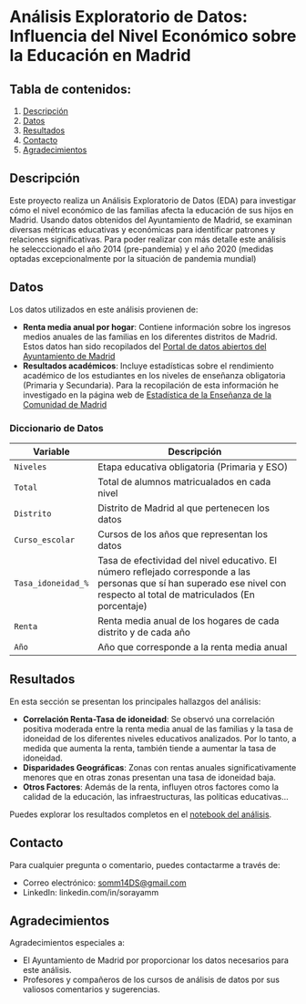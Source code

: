 # Análisis Exploratorio de Datos: Influencia del Nivel Económico sobre la Educación en Madrid

## Tabla de contenidos:

1. [Descripción](#descripción)
2. [Datos](#datos)
3. [Resultados](#resultados)
4. [Contacto](#contacto)
5. [Agradecimientos](#agradecimientos)

## Descripción

Este proyecto realiza un Análisis Exploratorio de Datos (EDA) para investigar cómo el nivel económico de las familias afecta la educación de sus hijos en Madrid. Usando datos obtenidos del Ayuntamiento de Madrid, se examinan diversas métricas educativas y económicas para identificar patrones y relaciones significativas. Para poder realizar con más detalle este análisis he selecccionado el año 2014 (pre-pandemia) y el año 2020 (medidas optadas excepcionalmente por la situación de pandemia mundial)

## Datos

Los datos utilizados en este análisis provienen de:

- **Renta media anual por hogar**: Contiene información sobre los ingresos medios anuales de las familias en los diferentes distritos de Madrid. Estos datos han sido recopilados del [Portal de datos abiertos del Ayuntamiento de Madrid](https://datos.madrid.es/)
- **Resultados académicos**: Incluye estadísticas sobre el rendimiento académico de los estudiantes en los niveles de enseñanza obligatoria (Primaria y Secundaria). Para la recopilación de esta información he investigado en la página web de [Estadística de la Enseñanza de la Comunidad de Madrid](https://estadisticas.educa.madrid.org/)

### Diccionario de Datos

|Variable|Descripción|
|-|-|
|`Niveles`|Etapa educativa obligatoria (Primaria y ESO)|
|`Total`|Total de alumnos matricualados en cada nivel|
|`Distrito`|Distrito de Madrid al que pertenecen los datos|
|`Curso_escolar`|Cursos de los años que representan los datos|
|`Tasa_idoneidad_%`|Tasa de efectividad del nivel educativo. El número reflejado corresponde a las personas que sí han superado ese nivel con respecto al total de matriculados (En porcentaje)|
|`Renta`|Renta media anual de los hogares de cada distrito y de cada año|
|`Año`|Año que corresponde a la renta media anual|

## Resultados

En esta sección se presentan los principales hallazgos del análisis:

- **Correlación Renta-Tasa de idoneidad**: Se observó una correlación positiva moderada entre la renta media anual de las familias y la tasa de idoneidad de los diferentes niveles educativos analizados. Por lo tanto, a medida que aumenta la renta, también tiende a aumentar la tasa de idoneidad.
- **Disparidades Geográficas**: Zonas con rentas anuales significativamente menores que en otras zonas presentan una tasa de idoneidad baja.
- **Otros Factores**: Además de la renta, influyen otros factores como la calidad de la educación, las infraestructuras, las políticas educativas...

Puedes explorar los resultados completos en el [notebook del análisis](./main.ipynb).

## Contacto

Para cualquier pregunta o comentario, puedes contactarme a través de:

- Correo electrónico: somm14DS@gmail.com
- LinkedIn: linkedin.com/in/sorayamm

## Agradecimientos

Agradecimientos especiales a:

- El Ayuntamiento de Madrid por proporcionar los datos necesarios para este análisis.
- Profesores y compañeros de los cursos de análisis de datos por sus valiosos comentarios y sugerencias.
